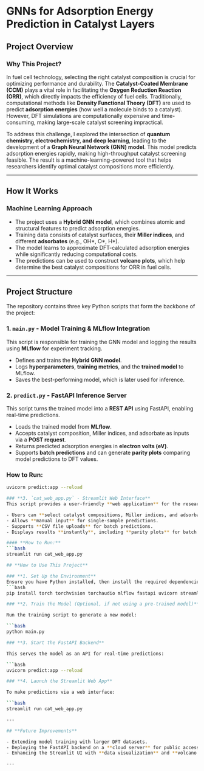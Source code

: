 # **GNNs for Adsorption Energy Prediction in Catalyst Layers**

## **Project Overview**

### **Why This Project?**
In fuel cell technology, selecting the right catalyst composition is crucial for optimizing performance and durability. The **Catalyst-Coated Membrane (CCM)** plays a vital role in facilitating the **Oxygen Reduction Reaction (ORR)**, which directly impacts the efficiency of fuel cells. Traditionally, computational methods like **Density Functional Theory (DFT)** are used to predict **adsorption energies** (how well a molecule binds to a catalyst). However, DFT simulations are computationally expensive and time-consuming, making large-scale catalyst screening impractical.

To address this challenge, I explored the intersection of **quantum chemistry, electrochemistry, and deep learning**, leading to the development of a **Graph Neural Network (GNN) model**. This model predicts adsorption energies rapidly, making high-throughput catalyst screening feasible. The result is a machine-learning-powered tool that helps researchers identify optimal catalyst compositions more efficiently.

---

## **How It Works**

### **Machine Learning Approach**
- The project uses a **Hybrid GNN model**, which combines atomic and structural features to predict adsorption energies.
- Training data consists of catalyst surfaces, their **Miller indices**, and different **adsorbates** (e.g., OH*, O*, H*).
- The model learns to approximate DFT-calculated adsorption energies while significantly reducing computational costs.
- The predictions can be used to construct **volcano plots**, which help determine the best catalyst compositions for ORR in fuel cells.

---

## **Project Structure**
The repository contains three key Python scripts that form the backbone of the project:

### **1. `main.py` - Model Training & MLflow Integration**
This script is responsible for training the GNN model and logging the results using **MLflow** for experiment tracking.
- Defines and trains the **Hybrid GNN model**.
- Logs **hyperparameters**, **training metrics**, and the **trained model** to MLflow.
- Saves the best-performing model, which is later used for inference.

### **2. `predict.py` - FastAPI Inference Server**
This script turns the trained model into a **REST API** using FastAPI, enabling real-time predictions.
- Loads the trained model from **MLflow**.
- Accepts catalyst composition, Miller indices, and adsorbate as inputs via a **POST request**.
- Returns predicted adsorption energies in **electron volts (eV)**.
- Supports **batch predictions** and can generate **parity plots** comparing model predictions to DFT values.

### **How to Run:**
```bash
uvicorn predict:app --reload

### **3. `cat_web_app.py` - Streamlit Web Interface**
This script provides a user-friendly **web application** for the research team.

- Users can **select catalyst compositions, Miller indices, and adsorbates** via dropdown menus.
- Allows **manual input** for single-sample predictions.
- Supports **CSV file uploads** for batch predictions.
- Displays results **instantly**, including **parity plots** for batch comparisons.

#### **How to Run:**
```bash
streamlit run cat_web_app.py

## **How to Use This Project**

### **1. Set Up the Environment**
Ensure you have Python installed, then install the required dependencies:
```bash
pip install torch torchvision torchaudio mlflow fastapi uvicorn streamlit pandas matplotlib requests

### **2. Train the Model (Optional, if not using a pre-trained model)**

Run the training script to generate a new model:

```bash
python main.py

### **3. Start the FastAPI Backend**

This serves the model as an API for real-time predictions:

```bash
uvicorn predict:app --reload

### **4. Launch the Streamlit Web App**

To make predictions via a web interface:

```bash
streamlit run cat_web_app.py

---

## **Future Improvements**

- Extending model training with larger DFT datasets.
- Deploying the FastAPI backend on a **cloud server** for public access.
- Enhancing the Streamlit UI with **data visualization** and **volcano plot** generation.

---
